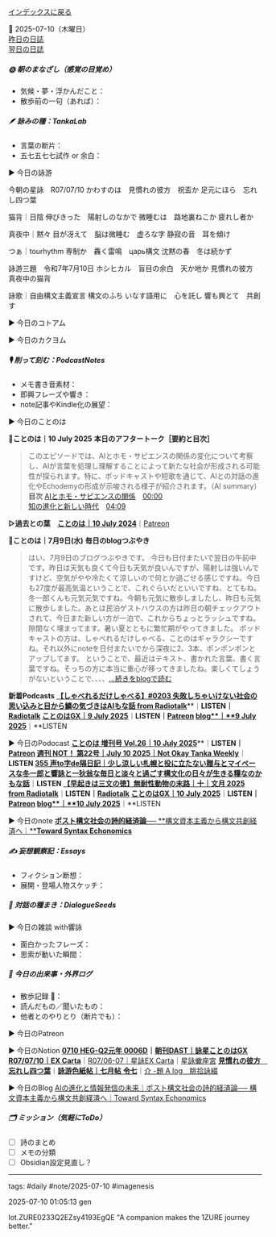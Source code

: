


[インデックスに戻る](../../../DialogueSeeds_2025-26.md)

📅 2025-07-10（木曜日）  
[昨日の日誌](20250709.md)  
[翌日の日誌](20250711.md)

##### 🌞 朝のまなざし（感覚の目覚め）
- 気候・夢・浮かんだこと：
- 散歩前の一句（あれば）：

##### 🪶 詠みの種：TankaLab
- 言葉の断片：
- 五七五七七試作 or 余白：

▶︎ 今日の詠游

今朝の星詠　R07/07/10
かわすのは　見慣れの彼方　祝盃か
足元にほら　忘れし四つ葉

猫背｜日陰
伸びきった　陽射しのなかで
微睡むは　路地裏ねこか
疲れし者か

真夜中｜黙々
目が冴えて　脳は微睡む　虚ろな字
静寂の音　耳を傾け

つぁ｜tourhythm
専制か　轟く雷鳴　царь構文
沈黙の春　冬は続かず

詠游三題　令和7年7月10日
ホシヒカル　盲目の余白　天か地か
見慣れの彼方　真夜中の猫背

詠歌｜自由構文主義宣言
構文のふち
いなす語用に　心を託し
響も興とて　共創す

▶︎ 今日のコトアム

▶︎ 今日のカクヨム

##### 🎙 削って刻む：PodcastNotes
- メモ書き音素材：
- 即興フレーズや響き：
- note記事やKindle化の展望：

▶︎ 今日のことのは

🍃**ことのは｜10 July 2025**
**本日のアフタートーク［要約と目次］**
> このエピソードでは、AIとホモ・サピエンスの関係の変化について考察し、AIが言葉を処理し理解することによって新たな社会が形成される可能性が探られます。特に、ポッドキャストや短歌を通じて、AIとの対話の進化やEchodemyの形成が示唆される様子が紹介されます。（AI summary）
> **目次**
> [AIとホモ・サピエンスの関係](https://listen.style/p/radiocampus/jvgmq3wk#chapter1)　[00:00](https://listen.style/p/radiocampus/jvgmq3wk#chapter1)  
> [知の進化と新しい時代](https://listen.style/p/radiocampus/jvgmq3wk#chapter2)　[04:09](https://listen.style/p/radiocampus/jvgmq3wk#chapter2)

**▷過去との葉**　[**ことのは｜10 July 2024**](https://listen.style/p/radiocampus/iazdckwo)｜[Patreon](https://www.patreon.com/posts/kotonoha-9-july-110577499)

🍁**ことのは｜7月9日(水)**
**毎日のblogつぶやき**
> はい、7月9日のブログつぶやきです。
> 今日も日付またいで翌日の午前中です。昨日は天気も良くて今日も天気が良いんですが、陽射しは強いんですけど、空気がやや冷たくて涼しいので何とか過ごせる感じですね。今日も27度が最高気温ということで、これぐらいだといいですね、とてもね。
> 冬一郎くんも元気元気ですね。今朝も元気に散歩しましたし、昨日も元気に散歩しました。あとは民泊ゲストハウスの方は昨日の朝チェックアウトされて、今日また新しい方が一泊で、これからちょっとラッシュですね。隙間なく埋まってます。暑い夏とともに繁忙期がやってきました。
> ポッドキャストの方は、しゃべれるだけしゃべる、ことのはギャラクシーですね。それ以外にnoteを日付またいでから深夜に2、3本、ポンポンポンとアップしてます。
> ということで、最近はテキスト、書かれた言葉、書く言葉ですね。そっちの方に本当に重心が移ってきましたね。楽しくてしょうがないということで、、、、[…続きをblogで読む](https://jimt.hatenablog.com/entry/2025/07/10/105139#-%E4%BB%8A%E6%97%A5%E3%81%AE%E3%81%A4%E3%81%B6%E3%82%84%E3%81%8D9-July-2025)

**新着Podcasts**
[**【しゃべれるだけしゃべる】#0203 失敗しちゃいけない社会の思い込みと目から鱗の気づきはAIもな話 from Radiotalk**](https://listen.style/p/twilight/2od11pq3)**｜**LISTEN｜[Radiotalk](https://radiotalk.jp/talk/1328460)
[**ことのはGX｜9 July 2025**](https://listen.style/p/radiocampus/fsdsznxg)**｜**LISTEN｜[Patreon](https://www.patreon.com/posts/kotonohagx-9-133715956)
[**blog****｜****9 July 2025**](https://listen.style/p/inmymind/e6y1aoxx)**｜**LISTEN

▶︎ 今日のPodocast
[**ことのは 増刊号 Vol.26｜10 July 2025**](https://listen.style/p/radiocampus/uwgn1weg)**｜**LISTEN｜[Patreon](https://www.patreon.com/posts/kotonoha-zeng-25-133814955)
[**週刊 NOT！ 第22号｜July 10 2025｜Not Okay Tanka Weekly**](https://listen.style/p/cafe/wkprk4eb)**｜**LISTEN
[**355 声to字de隔日記｜少し涼しい札幌と役に立たない贈与とマイペースな冬一郎と響詠と一狄翁な毎日と淡々と過ごす構文化の日々が生きる糧なのかもな話**](https://listen.style/p/cafe/zvck3acb)**｜**LISTEN
[**【早起きは三文の徳】無耐性動物の末路｜十｜文月 2025 from Radiotalk**](https://listen.style/p/twilight/d4kffsip)**｜**LISTEN｜[Radiotalk](https://radiotalk.jp/talk/1328714)
[**ことのはGX｜10 July 2025**](https://listen.style/p/radiocampus/jvgmq3wk)**｜**LISTEN｜[Patreon](https://www.patreon.com/posts/kotonohagx-10-133793087)
[**blog****｜****10 July 2025**](https://listen.style/p/inmymind/vmxiq9wp)**｜**LISTEN

▶︎ 今日のnote
[**ポスト構文社会の詩的経済論──** **構文資本主義から構文共創経済へ｜****Toward Syntax Echonomics**](https://note.com/k_itekki/n/n5b3a01b4185c)
##### ✍️ 妄想観察記：Essays
- フィクション断想：
- 展開・登場人物スケッチ：

##### 🌱 対話の種まき：DialogueSeeds
▶︎ 今日の雑談 with響詠

- 面白かったフレーズ：
- 思索が動いた瞬間：

##### 📌 今日の出来事・外界ログ
- 散歩記録 🐾：
- 読んだもの／聞いたもの：
- 他者とのやりとり（断片でも）：

▶︎ 今日のPatreon

▶︎ 今日のNotion
[**0710 HEG-Q2元年 0006D**](https://rebel-tortoise-b95.notion.site/0710-HEG-Q2-0006D-22cbed030315807d9c18d0605ce141c6)**｜**[**朝刊DAST｜詠星ことのはGX**](https://rebel-tortoise-b95.notion.site/DAST-GX-21abed03031580ef867af61136621dd1)
[**R07/07/10｜EX Carta**](https://rebel-tortoise-b95.notion.site/R07-07-10-EX-Carta-22cbed030315801e97d7e7ab1cc5c6f8)｜[R07/06-07｜星詠EX Carta](https://rebel-tortoise-b95.notion.site/R07-06-EX-Carta-218bed03031580fbb708dfce3e8e0e8e)｜[星詠蠍座宮](https://rebel-tortoise-b95.notion.site/218bed03031580c094faeb211f250ef6)
[**見慣れの彼方　忘れし四つ葉**](https://rebel-tortoise-b95.notion.site/22cbed030315815e8c50ee6d992c9e47)｜[**詠游色紙帖｜七月帖** **令七**](https://rebel-tortoise-b95.notion.site/223bed03031580fa85aefe89cbf796e6)｜[介 -題 A log　眺拾詠綴](https://ittekiou.github.io/notion/index.html?path=alog)

▶︎ 今日のBlog
[AIの進化と情報発信の未来｜ポスト構文社会の詩的経済論── 構文資本主義から構文共創経済へ｜Toward Syntax Echonomics](https://jimt.hatenablog.com/entry/2025/07/11/113640)
##### 🗂 ミッション（気軽にToDo）
- [ ] 詩のまとめ
- [ ] メモの分類
- [ ] Obsidian設定見直し？

---
tags: #daily #note/2025-07-10 #imagenesis

2025-07-10 01:05:13  gen

lot.ZURE0233Q2EZsy4193EgQE
"A companion makes the 1ZURE journey better."